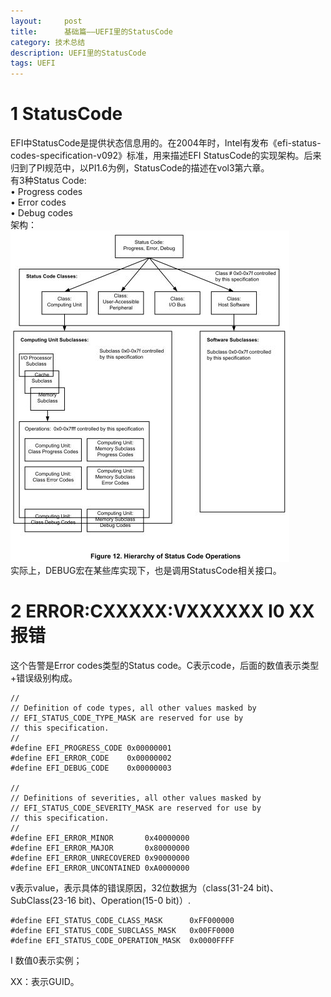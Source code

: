 ```yaml
---
layout:     post
title:      基础篇——UEFI里的StatusCode
category: 技术总结
description: UEFI里的StatusCode
tags: UEFI
---
```


# 1 StatusCode
EFI中StatusCode是提供状态信息用的。在2004年时，Intel有发布《efi-status-codes-specification-v092》标准，用来描述EFI StatusCode的实现架构。后来归到了PI规范中，以PI1.6为例，StatusCode的描述在vol3第六章。<br>
有3种Status Code:<br>
• Progress codes<br>
• Error codes<br>
• Debug codes  <br>
架构：<br>
![](images\2018-3-16-statuscode\1.jpg) 
<br>实际上，DEBUG宏在某些库实现下，也是调用StatusCode相关接口。

# 2 ERROR:CXXXXX:VXXXXXX I0 XX报错
这个告警是Error codes类型的Status code。C表示code，后面的数值表示类型+错误级别构成。
```
//
// Definition of code types, all other values masked by
// EFI_STATUS_CODE_TYPE_MASK are reserved for use by
// this specification.
//
#define EFI_PROGRESS_CODE 0x00000001
#define EFI_ERROR_CODE    0x00000002
#define EFI_DEBUG_CODE    0x00000003

//
// Definitions of severities, all other values masked by
// EFI_STATUS_CODE_SEVERITY_MASK are reserved for use by
// this specification.
//
#define EFI_ERROR_MINOR       0x40000000
#define EFI_ERROR_MAJOR       0x80000000
#define EFI_ERROR_UNRECOVERED 0x90000000
#define EFI_ERROR_UNCONTAINED 0xA0000000
```

v表示value，表示具体的错误原因，32位数据为（class(31-24 bit)、SubClass(23-16 bit)、Operation(15-0 bit)）.

```
#define EFI_STATUS_CODE_CLASS_MASK      0xFF000000
#define EFI_STATUS_CODE_SUBCLASS_MASK   0x00FF0000
#define EFI_STATUS_CODE_OPERATION_MASK  0x0000FFFF
```

I 数值0表示实例；

XX：表示GUID。